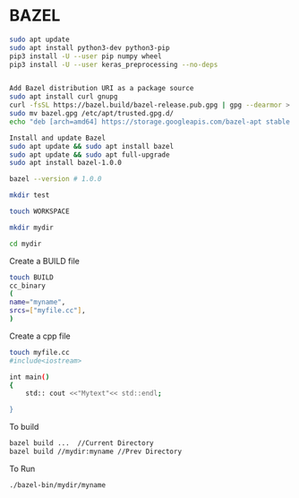 # BAZEL

```bash
sudo apt update
sudo apt install python3-dev python3-pip
pip3 install -U --user pip numpy wheel
pip3 install -U --user keras_preprocessing --no-deps


Add Bazel distribution URI as a package source
sudo apt install curl gnupg
curl -fsSL https://bazel.build/bazel-release.pub.gpg | gpg --dearmor > bazel.gpg
sudo mv bazel.gpg /etc/apt/trusted.gpg.d/
echo "deb [arch=amd64] https://storage.googleapis.com/bazel-apt stable jdk1.8" | sudo tee /etc/apt/sources.list.d/bazel.list

Install and update Bazel
sudo apt update && sudo apt install bazel
sudo apt update && sudo apt full-upgrade
sudo apt install bazel-1.0.0

bazel --version # 1.0.0

```



```bash
mkdir test
```
```bash
touch WORKSPACE
```
```bash
mkdir mydir
```
```bash
cd mydir 
```
Create a BUILD file
```bash
touch BUILD
cc_binary
(
name="myname",
srcs=["myfile.cc"],
)
```
Create a cpp file
```bash
touch myfile.cc
#include<iostream>

int main()
{
	std:: cout <<"Mytext"<< std::endl;

}
```

To build 
```bash	
bazel build ...  //Current Directory 
bazel build //mydir:myname //Prev Directory 
```	
	
To Run
```bash	
./bazel-bin/mydir/myname
```
